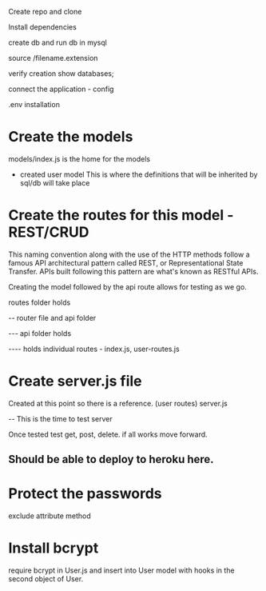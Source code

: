 Create repo and clone

Install dependencies

create db and run db in mysql

source <folder>/filename.extension

verify creation show databases;

connect the application - config

.env installation

# Create the models

models/index.js is the home for the models

- created user model
  This is where the definitions that will be inherited by sql/db will take place

# Create the routes for this model -REST/CRUD

This naming convention along with the use of the HTTP methods follow a famous API architectural pattern called REST, or Representational State Transfer. APIs built following this pattern are what's known as RESTful APIs.

Creating the model followed by the api route allows for testing as we go.

routes folder holds

-- router file and api folder

--- api folder holds

---- holds individual routes - index.js, user-routes.js

# Create server.js file

Created at this point so there is a reference. (user routes)
server.js

-- This is the time to test server

Once tested test get, post, delete. if all works move forward.

## Should be able to deploy to heroku here.

# Protect the passwords

exclude attribute method

# Install bcrypt

require bcrypt in User.js and insert into User model with hooks in the second object of User.

